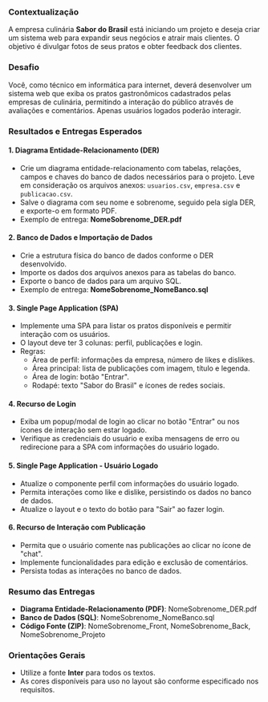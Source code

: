 ### Contextualização

A empresa culinária **Sabor do Brasil** está iniciando um projeto e deseja criar um sistema web para expandir seus negócios e atrair mais clientes. O objetivo é divulgar fotos de seus pratos e obter feedback dos clientes.

### Desafio

Você, como técnico em informática para internet, deverá desenvolver um sistema web que exiba os pratos gastronômicos cadastrados pelas empresas de culinária, permitindo a interação do público através de avaliações e comentários. Apenas usuários logados poderão interagir.

### Resultados e Entregas Esperados

#### 1. Diagrama Entidade-Relacionamento (DER)

- Crie um diagrama entidade-relacionamento com tabelas, relações, campos e chaves do banco de dados necessários para o projeto. Leve em consideração os arquivos anexos: `usuarios.csv`, `empresa.csv` e `publicacao.csv`.
- Salve o diagrama com seu nome e sobrenome, seguido pela sigla DER, e exporte-o em formato PDF.
- Exemplo de entrega: **NomeSobrenome_DER.pdf**

#### 2. Banco de Dados e Importação de Dados

- Crie a estrutura física do banco de dados conforme o DER desenvolvido.
- Importe os dados dos arquivos anexos para as tabelas do banco.
- Exporte o banco de dados para um arquivo SQL.
- Exemplo de entrega: **NomeSobrenome_NomeBanco.sql**

#### 3. Single Page Application (SPA)

- Implemente uma SPA para listar os pratos disponíveis e permitir interação com os usuários.
- O layout deve ter 3 colunas: perfil, publicações e login.
- Regras:
  - Área de perfil: informações da empresa, número de likes e dislikes.
  - Área principal: lista de publicações com imagem, título e legenda.
  - Área de login: botão "Entrar".
  - Rodapé: texto "Sabor do Brasil" e ícones de redes sociais.

#### 4. Recurso de Login

- Exiba um popup/modal de login ao clicar no botão "Entrar" ou nos ícones de interação sem estar logado.
- Verifique as credenciais do usuário e exiba mensagens de erro ou redirecione para a SPA com informações do usuário logado.

#### 5. Single Page Application - Usuário Logado

- Atualize o componente perfil com informações do usuário logado.
- Permita interações como like e dislike, persistindo os dados no banco de dados.
- Atualize o layout e o texto do botão para "Sair" ao fazer login.

#### 6. Recurso de Interação com Publicação

- Permita que o usuário comente nas publicações ao clicar no ícone de "chat".
- Implemente funcionalidades para edição e exclusão de comentários.
- Persista todas as interações no banco de dados.

### Resumo das Entregas

- **Diagrama Entidade-Relacionamento (PDF)**: NomeSobrenome_DER.pdf
- **Banco de Dados (SQL)**: NomeSobrenome_NomeBanco.sql
- **Código Fonte (ZIP)**: NomeSobrenome_Front, NomeSobrenome_Back, NomeSobrenome_Projeto

### Orientações Gerais

- Utilize a fonte **Inter** para todos os textos.
- As cores disponíveis para uso no layout são conforme especificado nos requisitos.
